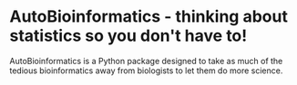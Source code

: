 # AutoBioinformatics - thinking about statistics so you don't have to!

AutoBioinformatics is a Python package designed to take as much of the tedious bioinformatics away from biologists to let them do more science.
